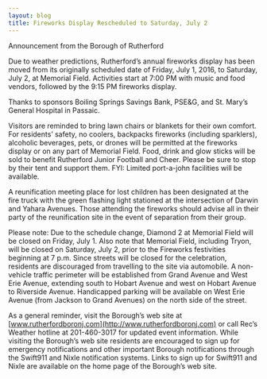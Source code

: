 ```yaml
---
layout: blog
title: Fireworks Display Rescheduled to Saturday, July 2
---
```


Announcement from the Borough of Rutherford
 
Due to weather predictions, Rutherford’s annual fireworks display has been moved from its originally scheduled date of Friday, July 1, 2016, to Saturday, July 2, at Memorial Field. Activities start at 7:00 PM with music and food vendors, followed by the 9:15 PM fireworks display.
 
Thanks to sponsors Boiling Springs Savings Bank, PSE&G, and St. Mary’s General Hospital in Passaic.
 
Visitors are reminded to bring lawn chairs or blankets for their own comfort. For residents’ safety, no coolers, backpacks fireworks (including sparklers), alcoholic beverages, pets, or drones will be permitted at the fireworks display or on any part of Memorial Field. Food, drink and glow sticks will be sold to benefit Rutherford Junior Football and Cheer. Please be sure to stop by their tent and support them. FYI: Limited port-a-john facilities will be available.
 
A reunification meeting place for lost children has been designated at the fire truck with the green flashing light stationed at the intersection of Darwin and Yahara Avenues. Those attending the fireworks should advise all in their party of the reunification site in the event of separation from their group.
 
Please note: Due to the schedule change, Diamond 2 at Memorial Field will be closed on Friday, July 1.  Also note that Memorial Field, including Tryon, will be closed on Saturday, July 2, prior to the Fireworks festivities beginning at 7 p.m. Since streets will be closed for the celebration, residents are discouraged from travelling to the site via automobile. A non-vehicle traffic perimeter will be established from Grand Avenue and West Erie Avenue, extending south to Hobart Avenue and west on Hobart Avenue to Riverside Avenue. Handicapped parking will be available on West Erie Avenue (from Jackson to Grand Avenues) on the north side of the street.
 
As a general reminder, visit the Borough’s web site at [www.rutherfordboronj.com](http://www.rutherfordboronj.com) or call Rec’s Weather hotline at 201-460-3017 for updated event information.  While visiting the Borough’s web site residents are encouraged to sign up for emergency notifications and other important Borough notifications through the Swift911 and Nixle notification systems. Links to sign up for Swift911 and Nixle are available on the home page of the Borough’s web site.
